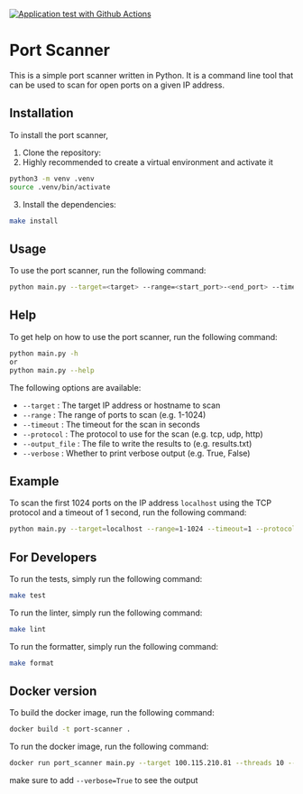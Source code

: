 [![Application test with Github Actions](https://github.com/yrangana/portScanner/actions/workflows/main.yml/badge.svg)](https://github.com/yrangana/portScanner/actions/workflows/main.yml)

# Port Scanner

This is a simple port scanner written in Python. It is a command line tool that can be used to scan for open ports on a given IP address.

## Installation

To install the port scanner,

1. Clone the repository:
2. Highly recommended to create a virtual environment and activate it
```bash
python3 -m venv .venv
source .venv/bin/activate
```
3. Install the dependencies:

```bash
make install
```

## Usage

To use the port scanner, run the following command:

```bash
python main.py --target=<target> --range=<start_port>-<end_port> --timeout=<timeout> --protocol=<protocol> --output_file=<output_file> --verbose=<verbose>
```

## Help

To get help on how to use the port scanner, run the following command:

```bash
python main.py -h
or 
python main.py --help
```

The following options are available:

- `--target` : The target IP address or hostname to scan
- `--range` : The range of ports to scan (e.g. 1-1024)
- `--timeout` : The timeout for the scan in seconds
- `--protocol` : The protocol to use for the scan (e.g. tcp, udp, http)
- `--output_file` : The file to write the results to (e.g. results.txt)
- `--verbose` : Whether to print verbose output (e.g. True, False)

## Example

To scan the first 1024 ports on the IP address `localhost` using the TCP protocol and a timeout of 1 second, run the following command:

```bash
python main.py --target=localhost --range=1-1024 --timeout=1 --protocol=tcp --output_file=results.txt --verbose=True
```

## For Developers

To run the tests, simply run the following command:

```bash
make test
```

To run the linter, simply run the following command:

```bash
make lint
```

To run the formatter, simply run the following command:

```bash
make format
```

## Docker version

To build the docker image, run the following command:

```bash
docker build -t port-scanner .
```

To run the docker image, run the following command:

```bash
docker run port_scanner main.py --target 100.115.210.81 --threads 10 --range 1-100 --verbose true
```
make sure to add `--verbose=True` to see the output
